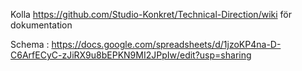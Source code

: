 Kolla https://github.com/Studio-Konkret/Technical-Direction/wiki för dokumentation


Schema : https://docs.google.com/spreadsheets/d/1jzoKP4na-D-C6ArfECyC-zJiRX9u8bEPKN9MI2JPpIw/edit?usp=sharing
